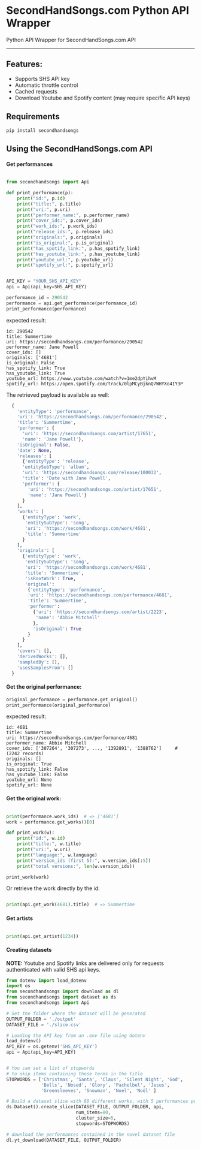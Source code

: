 # SecondHandSongs.com Python API Wrapper

Python API Wrapper for SecondHandSongs.com API



----------------------

## Features:

* Supports SHS API key
* Automatic throttle control
* Cached requests
* Download Youtube and Spotify content (may require specific API keys)


## Requirements

```
pip install secondhandsongs
```


## Using the SecondHandSongs.com API

#### Get performances
```python

from secondhandsongs import Api

def print_performance(p):
    print("id:", p.id)
    print("title:", p.title)
    print("uri:", p.uri)
    print("performer_name:", p.performer_name)
    print("cover_ids:", p.cover_ids)
    print("work_ids:", p.work_ids)
    print("release_ids:", p.release_ids)
    print("originals:", p.originals)
    print("is_original:", p.is_original)
    print("has_spotify_link:", p.has_spotify_link)
    print("has_youtube_link:", p.has_youtube_link)
    print("youtube_url:", p.youtube_url)
    print("spotify_url:", p.spotify_url)


API_KEY = "YOUR_SHS_API_KEY"
api = Api(api_key=SHS_API_KEY)

performance_id = 290542
performance = api.get_performance(performance_id)
print_performance(performance)

```

expected result:

```
id: 290542
title: Summertime
uri: https://secondhandsongs.com/performance/290542
performer_name: Jane Powell
cover_ids: []
originals: ['4681']
is_original: False
has_spotify_link: True
has_youtube_link: True
youtube_url: https://www.youtube.com/watch?v=1me2dpYihvM
spotify_url: https://open.spotify.com/track/0lpMCyBjknQ7WHYXo4IY3P
```

The retrieved payload is available as well:

```python
  {
    'entityType': 'performance',
    'uri': 'https://secondhandsongs.com/performance/290542',
    'title': 'Summertime',
    'performer': {
      'uri': 'https://secondhandsongs.com/artist/17651',
      'name': 'Jane Powell'},
    'isOriginal': False,
    'date': None,
    'releases': [
      {'entityType': 'release',
      'entitySubType': 'album',
      'uri': 'https://secondhandsongs.com/release/100032',
      'title': 'Date with Jane Powell',
      'performer': {
        'uri': 'https://secondhandsongs.com/artist/17651',
        'name': 'Jane Powell'}
      }
    ],
    'works': [
      {'entityType': 'work',
       'entitySubType': 'song',
       'uri': 'https://secondhandsongs.com/work/4681',
       'title': 'Summertime'
      }
    ],
    'originals': [
      {'entityType': 'work',
       'entitySubType': 'song',
       'uri': 'https://secondhandsongs.com/work/4681',
       'title': 'Summertime',
       'isRootWork': True,
       'original':
        {'entityType': 'performance',
        'uri': 'https://secondhandsongs.com/performance/4681',
        'title': 'Summertime',
        'performer':
          {'uri': 'https://secondhandsongs.com/artist/2223',
           'name': 'Abbie Mitchell'
          },
          'isOriginal': True
        }
      }
    ],
    'covers': [],
    'derivedWorks': [],
    'sampledBy': [],
    'usesSamplesFrom': []
  }

```

#### Get the original performance:

```python
original_performance = performance.get_original()
print_performance(original_performance)
```

expected result:

```
id: 4681
title: Summertime
uri: https://secondhandsongs.com/performance/4681
performer_name: Abbie Mitchell
cover_ids: ['307264', '307273', ..., '1392891', '1388762']     #  (2242 records)
originals: []
is_original: True
has_spotify_link: False
has_youtube_link: False
youtube_url: None
spotify_url: None
```

#### Get the original work:
```python

print(performance.work_ids)  # => ['4681']
work = performance.get_works()[0]

def print_work(w):
    print("id:", w.id)
    print("title:", w.title)
    print("uri:", w.uri)
    print("language:", w.language)
    print("version_ids (first 5):", w.version_ids[:5])
    print("total versions:", len(w.version_ids))

print_work(work)
```

Or retrieve the work directly by the id:

```python

print(api.get_work(4681).title)  # => Summertime

```



#### Get artists
```python

print(api.get_artist(1234))

```


#### Creating datasets

**NOTE:** Youtube and Spotify links are delivered only for requests
authenticated with valid SHS api keys.


```python
from dotenv import load_dotenv
import os
from secondhandsongs import download as dl
from secondhandsongs import dataset as ds
from secondhandsongs import Api

# Set the folder where the dataset will be generated
OUTPUT_FOLDER = './output'
DATASET_FILE = './slice.csv'

# Loading the API key from an .env file using dotenv
load_dotenv()
API_KEY = os.getenv('SHS_API_KEY')
api = Api(api_key=API_KEY)


# You can set a list of stopwords
# to skip items containing these terms in the title
STOPWORDS = ['Christmas', 'Santa', 'Claus', 'Silent Night', 'God',
             'Bells', 'Nosed', 'Glory', 'Pachelbel', 'Jesus',
             'Greensleeves', 'Snowman', 'Noel', 'Noël' ]

# Build a dataset slice with 80 different works, with 5 performances per work
ds.Dataset().create_slice(DATASET_FILE, OUTPUT_FOLDER, api,
                          num_items=80,
                          cluster_size=5,
                          stopwords=STOPWORDS)

# download the performances contained in the novel dataset file
dl.yt_download(DATASET_FILE, OUTPUT_FOLDER)
```

